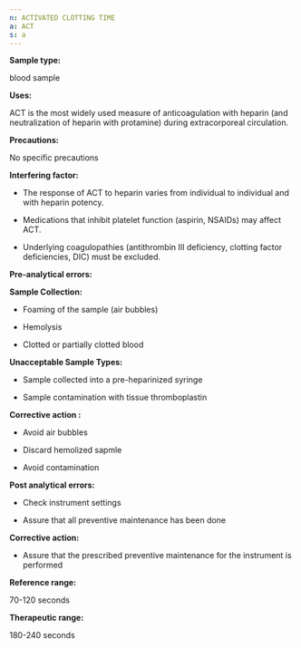 ```yaml
---
n: ACTIVATED CLOTTING TIME
a: ACT
s: a
---
```


__Sample type:__

blood sample 

__Uses:__

ACT is the most widely used measure of anticoagulation with heparin (and neutralization of heparin with protamine) during extracorporeal circulation.

__Precautions:__

No specific precautions 

__Interfering factor:__

-	The response of ACT to heparin varies from individual to individual and with heparin potency.

-	Medications that inhibit platelet function (aspirin, NSAIDs) may affect ACT.

-	Underlying coagulopathies (antithrombin III deficiency, clotting factor deficiencies, DIC) must be excluded.

__Pre-analytical errors:__

__Sample Collection:__

-	Foaming of the sample (air bubbles)

-	Hemolysis

-	Clotted or partially clotted blood

__Unacceptable Sample Types:__

-	Sample collected into a pre-heparinized syringe

-	Sample contamination with tissue thromboplastin

__Corrective action :__

-	Avoid air bubbles 

-	Discard hemolized sapmle 

-	Avoid contamination 

__Post analytical errors:__

-	Check instrument settings 

-	Assure that all preventive maintenance has been done 

__Corrective action:__

-	Assure that the prescribed preventive maintenance for the instrument is performed 

__Reference range:__

70-120 seconds 

__Therapeutic range:__

180-240 seconds
